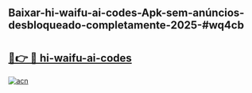 ## Baixar-hi-waifu-ai-codes-Apk-sem-anúncios-desbloqueado-completamente-2025-#wq4cb

# <h2><a href="https://ainizakaria.my?title=hi-waifu-ai-codes&ref=22M">🔗👉 🔴 hi-waifu-ai-codes</a></h2>

[![acn](https://github.com/user-attachments/assets/0f9c940e-d8b0-45ae-aac7-cd30a18b3e1c)](https://ainizakaria.my?title=hi-waifu-ai-codes&ref=22M)

